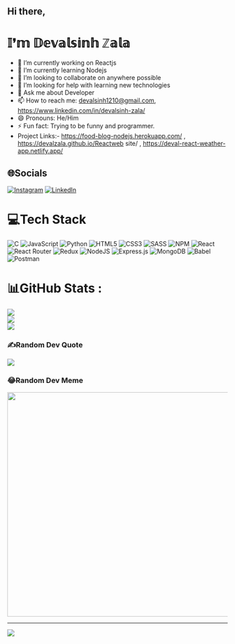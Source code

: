 <h2>Hi there,</h2>

<h1>𝕀❜𝕞 𝔻𝕖𝕧𝕒𝕝𝕤𝕚𝕟𝕙 ℤ𝕒𝕝𝕒</h1>

- 🔭 I’m currently working on Reactjs
- 🌱 I’m currently learning Nodejs
- 👯 I’m looking to collaborate on anywhere possible
- 🤔 I’m looking for help with learning new technologies
- 💬 Ask me about Developer
- 📫 How to reach me: devalsinh1210@gmail.com, https://www.linkedin.com/in/devalsinh-zala/
- 😄 Pronouns: He/Him
- ⚡ Fun fact: Trying to be funny and programmer.
- Project Links:- https://food-blog-nodejs.herokuapp.com/ , https://devalzala.github.io/Reactweb site/ , https://deval-react-weather-app.netlify.app/ 

## 🌐Socials
[![Instagram](https://img.shields.io/badge/Instagram-%23E4405F.svg?logo=Instagram&logoColor=white)](https://instagram.com/devu_zala_12) [![LinkedIn](https://img.shields.io/badge/LinkedIn-%230077B5.svg?logo=linkedin&logoColor=white)](https://linkedin.com/in/devalsinh-zala)

# 💻Tech Stack
![C](https://img.shields.io/badge/c-%2300599C.svg?style=for-the-badge&logo=c&logoColor=white) ![JavaScript](https://img.shields.io/badge/javascript-%23323330.svg?style=for-the-badge&logo=javascript&logoColor=%23F7DF1E) ![Python](https://img.shields.io/badge/python-3670A0?style=for-the-badge&logo=python&logoColor=ffdd54) ![HTML5](https://img.shields.io/badge/html5-%23E34F26.svg?style=for-the-badge&logo=html5&logoColor=white) ![CSS3](https://img.shields.io/badge/css3-%231572B6.svg?style=for-the-badge&logo=css3&logoColor=white) ![SASS](https://img.shields.io/badge/SASS-hotpink.svg?style=for-the-badge&logo=SASS&logoColor=white) ![NPM](https://img.shields.io/badge/NPM-%23000000.svg?style=for-the-badge&logo=npm&logoColor=white) ![React](https://img.shields.io/badge/react-%2320232a.svg?style=for-the-badge&logo=react&logoColor=%2361DAFB) ![React Router](https://img.shields.io/badge/React_Router-CA4245?style=for-the-badge&logo=react-router&logoColor=white) ![Redux](https://img.shields.io/badge/redux-%23593d88.svg?style=for-the-badge&logo=redux&logoColor=white) ![NodeJS](https://img.shields.io/badge/node.js-6DA55F?style=for-the-badge&logo=node.js&logoColor=white) ![Express.js](https://img.shields.io/badge/express.js-%23404d59.svg?style=for-the-badge&logo=express&logoColor=%2361DAFB) ![MongoDB](https://img.shields.io/badge/MongoDB-%234ea94b.svg?style=for-the-badge&logo=mongodb&logoColor=white) ![Babel](https://img.shields.io/badge/Babel-F9DC3e?style=for-the-badge&logo=babel&logoColor=black) ![Postman](https://img.shields.io/badge/Postman-FF6C37?style=for-the-badge&logo=postman&logoColor=white)
# 📊GitHub Stats :
![](https://github-readme-stats.vercel.app/api?username=devalzala&theme=react&hide_border=false&include_all_commits=false&count_private=false)<br/>
![](https://github-readme-streak-stats.herokuapp.com/?user=devalzala&theme=react&hide_border=false)<br/>
![](https://github-readme-stats.vercel.app/api/top-langs/?username=devalzala&theme=react&hide_border=false&include_all_commits=false&count_private=false&layout=compact)

### ✍️Random Dev Quote
![](https://quotes-github-readme.vercel.app/api?type=horizontal&theme=tokyonight)

### 😂Random Dev Meme
<img src="https://random-memer.herokuapp.com/" width="512px"/>

---
[![](https://visitcount.itsvg.in/api?id=devalzala&icon=5&color=3)](https://visitcount.itsvg.in)


